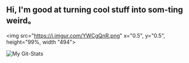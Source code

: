 ## Hi, I'm good at turning cool stuff into som-ting weird。

<img src="https://i.imgur.com/YWCgQnR.png" x="0.5", y="0.5", height="99%, width "494">

![My Git-Stats](https://github-readme-stats.vercel.app/api?username=xzadikdev&show_icons=true&theme=synthwave)
